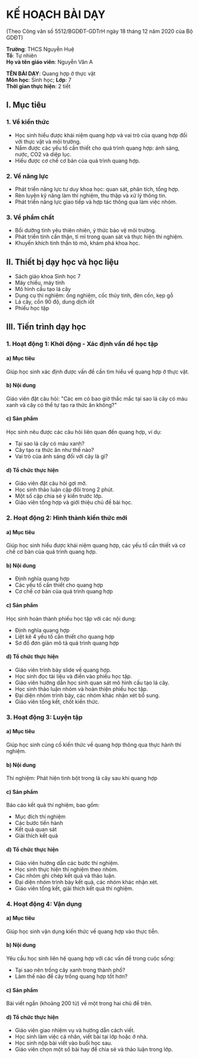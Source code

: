 # KẾ HOẠCH BÀI DẠY
(Theo Công văn số 5512/BGDĐT-GDTrH ngày 18 tháng 12 năm 2020 của Bộ GDĐT)

**Trường**: THCS Nguyễn Huệ  
**Tổ**: Tự nhiên  
**Họ và tên giáo viên**: Nguyễn Văn A

**TÊN BÀI DẠY**: Quang hợp ở thực vật  
**Môn học**: Sinh học; **Lớp**: 7  
**Thời gian thực hiện**: 2 tiết

## I. Mục tiêu

### 1. Về kiến thức
- Học sinh hiểu được khái niệm quang hợp và vai trò của quang hợp đối với thực vật và môi trường.
- Nắm được các yếu tố cần thiết cho quá trình quang hợp: ánh sáng, nước, CO2 và diệp lục.
- Hiểu được cơ chế cơ bản của quá trình quang hợp.

### 2. Về năng lực
- Phát triển năng lực tư duy khoa học: quan sát, phân tích, tổng hợp.
- Rèn luyện kỹ năng làm thí nghiệm, thu thập và xử lý thông tin.
- Phát triển năng lực giao tiếp và hợp tác thông qua làm việc nhóm.

### 3. Về phẩm chất
- Bồi dưỡng tình yêu thiên nhiên, ý thức bảo vệ môi trường.
- Phát triển tính cẩn thận, tỉ mỉ trong quan sát và thực hiện thí nghiệm.
- Khuyến khích tinh thần tò mò, khám phá khoa học.

## II. Thiết bị dạy học và học liệu
- Sách giáo khoa Sinh học 7
- Máy chiếu, máy tính
- Mô hình cấu tạo lá cây
- Dụng cụ thí nghiệm: ống nghiệm, cốc thủy tinh, đèn cồn, kẹp gỗ
- Lá cây, cồn 90 độ, dung dịch iốt
- Phiếu học tập

## III. Tiến trình dạy học

### 1. Hoạt động 1: Khởi động - Xác định vấn đề học tập

#### a) Mục tiêu
Giúp học sinh xác định được vấn đề cần tìm hiểu về quang hợp ở thực vật.

#### b) Nội dung
Giáo viên đặt câu hỏi: "Các em có bao giờ thắc mắc tại sao lá cây có màu xanh và cây có thể tự tạo ra thức ăn không?"

#### c) Sản phẩm
Học sinh nêu được các câu hỏi liên quan đến quang hợp, ví dụ:
- Tại sao lá cây có màu xanh?
- Cây tạo ra thức ăn như thế nào?
- Vai trò của ánh sáng đối với cây là gì?

#### d) Tổ chức thực hiện
- Giáo viên đặt câu hỏi gợi mở.
- Học sinh thảo luận cặp đôi trong 2 phút.
- Một số cặp chia sẻ ý kiến trước lớp.
- Giáo viên tổng hợp và giới thiệu chủ đề bài học.

### 2. Hoạt động 2: Hình thành kiến thức mới

#### a) Mục tiêu
Giúp học sinh hiểu được khái niệm quang hợp, các yếu tố cần thiết và cơ chế cơ bản của quá trình quang hợp.

#### b) Nội dung
- Định nghĩa quang hợp
- Các yếu tố cần thiết cho quang hợp
- Cơ chế cơ bản của quá trình quang hợp

#### c) Sản phẩm
Học sinh hoàn thành phiếu học tập với các nội dung:
- Định nghĩa quang hợp
- Liệt kê 4 yếu tố cần thiết cho quang hợp
- Sơ đồ đơn giản mô tả quá trình quang hợp

#### d) Tổ chức thực hiện
- Giáo viên trình bày slide về quang hợp.
- Học sinh đọc tài liệu và điền vào phiếu học tập.
- Giáo viên hướng dẫn học sinh quan sát mô hình cấu tạo lá cây.
- Học sinh thảo luận nhóm và hoàn thiện phiếu học tập.
- Đại diện nhóm trình bày, các nhóm khác nhận xét bổ sung.
- Giáo viên tổng kết, chốt kiến thức.

### 3. Hoạt động 3: Luyện tập

#### a) Mục tiêu
Giúp học sinh củng cố kiến thức về quang hợp thông qua thực hành thí nghiệm.

#### b) Nội dung
Thí nghiệm: Phát hiện tinh bột trong lá cây sau khi quang hợp

#### c) Sản phẩm
Báo cáo kết quả thí nghiệm, bao gồm:
- Mục đích thí nghiệm
- Các bước tiến hành
- Kết quả quan sát
- Giải thích kết quả

#### d) Tổ chức thực hiện
- Giáo viên hướng dẫn các bước thí nghiệm.
- Học sinh thực hiện thí nghiệm theo nhóm.
- Các nhóm ghi chép kết quả và thảo luận.
- Đại diện nhóm trình bày kết quả, các nhóm khác nhận xét.
- Giáo viên tổng kết, giải thích kết quả thí nghiệm.

### 4. Hoạt động 4: Vận dụng

#### a) Mục tiêu
Giúp học sinh vận dụng kiến thức về quang hợp vào thực tiễn.

#### b) Nội dung
Yêu cầu học sinh liên hệ quang hợp với các vấn đề trong cuộc sống:
- Tại sao nên trồng cây xanh trong thành phố?
- Làm thế nào để cây trồng quang hợp tốt hơn?

#### c) Sản phẩm
Bài viết ngắn (khoảng 200 từ) về một trong hai chủ đề trên.

#### d) Tổ chức thực hiện
- Giáo viên giao nhiệm vụ và hướng dẫn cách viết.
- Học sinh làm việc cá nhân, viết bài tại lớp hoặc ở nhà.
- Học sinh nộp bài viết vào buổi học sau.
- Giáo viên chọn một số bài hay để chia sẻ và thảo luận trong lớp.

